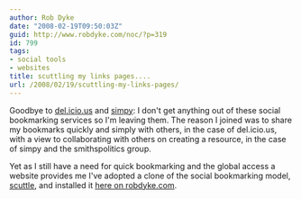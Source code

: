 ```yaml
---
author: Rob Dyke
date: "2008-02-19T09:50:03Z"
guid: http://www.robdyke.com/noc/?p=319
id: 799
tags:
- social tools
- websites
title: scuttling my links pages....
url: /2008/02/19/scuttling-my-links-pages/
---
```

Goodbye to [del.icio.us](http://del.icio.us/robd "my del.icio.us links") and [simpy](http://www.simpy.com/user/robdyke "my simpy links"): I don't get anything out of these social bookmarking services so I'm leaving them. The reason I joined was to share my bookmarks quickly and simply with others, in the case of del.icio.us, with a view to collaborating with others on creating a resource, in the case of simpy and the smithspolitics group.

Yet as I still have a need for quick bookmarking and the global access a website provides me I've adopted a clone of the social bookmarking model, [scuttle](http://sourceforge.net/projects/scuttle/ "Scuttle on sourceforge"), and installed it [here on robdyke.com](http://robdyke.com/pages/ "My scuttled links").